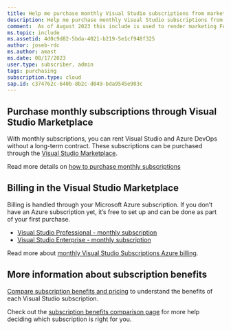 ```yaml
---
title: Help me purchase monthly Visual Studio subscriptions from marketplace.visualstudio.com
description: Help me purchase monthly Visual Studio subscriptions from marketplace.visualstudio.com
comment:  As of August 2023 this include is used to render marketing FAQ content for VS Subscriptions in the following portals - VSCom, Manage, and My portals. It was not used for learn.microsoft.com content at that time.  SMEs are Jose Becerra and Larissa Crawford of Red Door Collaborative and Angela Cao-Hong.
ms.topic: include
ms.assetid: 4d0c9d82-5bda-4021-b219-5e1cf948f325
author: joseb-rdc
ms.author: amast
ms.date: 08/17/2023
user.type: subscriber, admin
tags: purchasing
subscription.type: cloud
sap.id: c374762c-640b-8b2c-d049-bda9545e903c
---
```


## Purchase monthly subscriptions through Visual Studio Marketplace 

With monthly subscriptions, you can rent Visual Studio and Azure DevOps without a long-term contract. These subscriptions can be purchased through the [Visual Studio Marketplace](https://marketplace.visualstudio.com/subscriptions).  

Read more details on [how to purchase monthly subscriptions](https://learn.microsoft.com/visualstudio/subscriptions/vscloud-overview)

## Billing in the Visual Studio Marketplace 

Billing is handled through your Microsoft Azure subscription. If you don’t have an Azure subscription yet, it’s free to set up and can be done as part of your first purchase.  

+ [Visual Studio Professional - monthly subscription](https://marketplace.visualstudio.com/items?itemName=ms.vs-professional-monthly) 
+ [Visual Studio Enterprise - monthly subscription](https://marketplace.visualstudio.com/items?itemName=ms.vs-enterprise-monthly) 

Read more about [monthly Visual Studio Subscriptions Azure billing](https://learn.microsoft.com/visualstudio/subscriptions/vscloud-billing-faq). 

## More information about subscription benefits

[Compare subscription benefits and pricing](https://visualstudio.microsoft.com/vs/pricing/) to understand the benefits of each Visual Studio subscription. 

Check out the [subscription benefits comparison page](https://visualstudio.microsoft.com/vs/benefits/) for more help deciding which subscription is right for you.